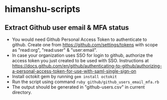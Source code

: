 # himanshu-scripts


<h2>Extract Github user email & MFA status</h2> 

- You would need Github Personal Access Token to authenticate to github. Create one from https://github.com/settings/tokens with scope as "read:org", "read:user" & "user:email". 
- In case your organization uses SSO for login to github, authorize the access token you just created to be used with SSO. Instructions at https://docs.github.com/en/github/authenticating-to-github/authorizing-a-personal-access-token-for-use-with-saml-single-sign-on
- Install octokit gem by running `gem install octokit` 
- Run the script using command `ruby github/github_users_email_mfa.rb`
- The output should be generated in "github-users.csv" in current directory. 
